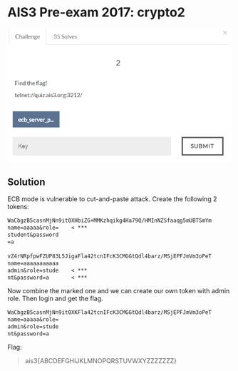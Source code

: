 # AIS3 Pre-exam 2017: crypto2

![crypto2](crypto2.png)

## Solution
ECB mode is vulnerable to cut-and-paste attack.
Create the following 2 tokens:

```
WaCbgzB5casnMjNn9it0XHbiZG+MMKzhqikg4Ha79Q/HMInNZSfaaqg5mUBTSmYm
name=aaaaa&role=	< ***
student&password
=a

vZ4rNRpfpwFZUP83L5JigaFla42tcnIFcK3CMGGtQdl4barz/MSjEPFJmVm3oPeT
name=aaaaaaaaaaa
admin&role=stude	< ***
nt&password=a		< ***
```

Now combine the marked one and we can create our own token with admin role.
Then login and get the flag.

```
WaCbgzB5casnMjNn9it0XKFla42tcnIFcK3CMGGtQdl4barz/MSjEPFJmVm3oPeT
name=aaaaa&role=
admin&role=stude
nt&password=a
```

Flag:
>ais3{ABCDEFGHIJKLMNOPQRSTUVWXYZZZZZZZ}
